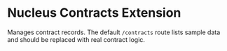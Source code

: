 # Nucleus Contracts Extension

Manages contract records. The default `/contracts` route lists sample data and should be replaced with real contract logic.
